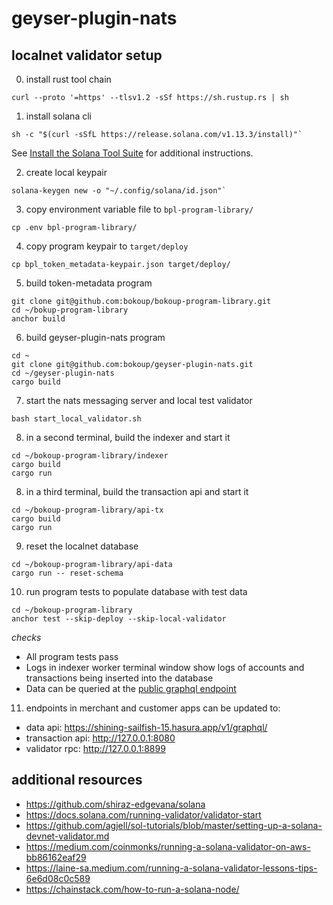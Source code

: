 # geyser-plugin-nats

## localnet validator setup

0. install rust tool chain

```
curl --proto '=https' --tlsv1.2 -sSf https://sh.rustup.rs | sh
```

1. install solana cli

```
sh -c "$(curl -sSfL https://release.solana.com/v1.13.3/install)"`
```

See [Install the Solana Tool Suite](https://docs.solana.com/cli/install-solana-cli-tools) for additional instructions.

2. create local keypair

```
solana-keygen new -o "~/.config/solana/id.json"`
```

3. copy environment variable file to `bpl-program-library/`

```
cp .env bpl-program-library/
```

4. copy program keypair to `target/deploy`

```
cp bpl_token_metadata-keypair.json target/deploy/
```

5. build token-metadata program

```
git clone git@github.com:bokoup/bokoup-program-library.git
cd ~/bokup-program-library
anchor build
```

6. build geyser-plugin-nats program

```
cd ~
git clone git@github.com:bokoup/geyser-plugin-nats.git
cd ~/geyser-plugin-nats
cargo build
```

7. start the nats messaging server and local test validator

```
bash start_local_validator.sh
```

8. in a second terminal, build the indexer and start it

```
cd ~/bokoup-program-library/indexer
cargo build
cargo run
```

8. in a third terminal, build the transaction api and start it

```
cd ~/bokoup-program-library/api-tx
cargo build
cargo run
```

9. reset the localnet database

```
cd ~/bokoup-program-library/api-data
cargo run -- reset-schema
```

10. run program tests to populate database with test data

```
cd ~/bokoup-program-library
anchor test --skip-deploy --skip-local-validator
```

_checks_

- All program tests pass
- Logs in indexer worker terminal window show logs of accounts and transactions being inserted into the database
- Data can be queried at the [public graphql endpoint](https://cloud.hasura.io/public/graphiql?endpoint=https%3A%2F%2Fshining-sailfish-15.hasura.app%2Fv1%2Fgraphql%2F)

11. endpoints in merchant and customer apps can be updated to:

- data api: https://shining-sailfish-15.hasura.app/v1/graphql/
- transaction api: http://127.0.0.1:8080
- validator rpc: http://127.0.0.1:8899

## additional resources

- https://github.com/shiraz-edgevana/solana
- https://docs.solana.com/running-validator/validator-start
- https://github.com/agjell/sol-tutorials/blob/master/setting-up-a-solana-devnet-validator.md
- https://medium.com/coinmonks/running-a-solana-validator-on-aws-bb86162eaf29
- https://laine-sa.medium.com/running-a-solana-validator-lessons-tips-6e6d08c0c589
- https://chainstack.com/how-to-run-a-solana-node/
